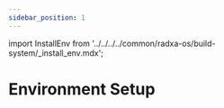 ```yaml
---
sidebar_position: 1
---
```


import InstallEnv from '../../../../common/radxa-os/build-system/\_install_env.mdx';

# Environment Setup

<InstallEnv />
